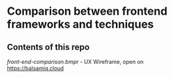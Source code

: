 # Comparison between frontend frameworks and techniques

## Contents of this repo

*front-end-comparison.bmpr* - UX Wireframe, open on https://balsamiq.cloud
